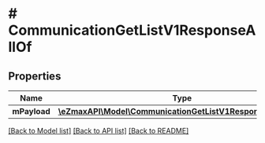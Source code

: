 # # CommunicationGetListV1ResponseAllOf

## Properties

Name | Type | Description | Notes
------------ | ------------- | ------------- | -------------
**mPayload** | [**\eZmaxAPI\Model\CommunicationGetListV1ResponseMPayload**](CommunicationGetListV1ResponseMPayload.md) |  |

[[Back to Model list]](../../README.md#models) [[Back to API list]](../../README.md#endpoints) [[Back to README]](../../README.md)

